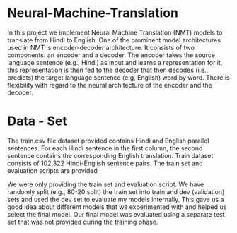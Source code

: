 # Neural-Machine-Translation
In this project we implement Neural Machine Translation (NMT) models to translate from Hindi to English. One of the prominent model architectures used in NMT is encoder-decoder architecture. It consists of two components: an encoder and a decoder. The encoder takes the source language sentence (e.g., Hindi) as input and learns a representation for it, this representation is then fed to the decoder that then decodes (i.e., predicts) the target language sentence (e.g, English) word by word. There is flexibility with regard to the neural architecture of the encoder and the decoder.

# Data - Set
The train.csv file dataset provided contains Hindi and English parallel sentences. For each Hindi sentence in the first column, the second sentence contains the corresponding English translation. Train dataset consists of 102,322 Hindi-English sentence pairs. The train set and evaluation scripts are provided

We were only providing the train set and evaluation script. We have randomly split (e.g., 80-20 split) the train set into train and dev (validation) sets and used the dev set to evaluate my models internally. This gave us a good idea about different models that we experimented with and helped us select the final model. Our final model was evaluated using a separate test set that was not provided during the training phase.


